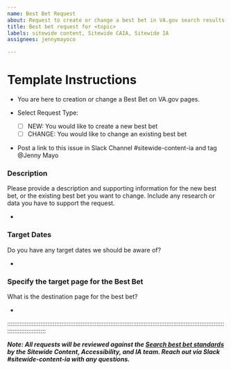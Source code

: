 ```yaml
---
name: Best Bet Request
about: Request to create or change a best bet in VA.gov search results
title: Best bet request for <topic>
labels: sitewide content, Sitewide CAIA, Sitewide IA
assignees: jennymayoco

---
```


# Template Instructions
- You are here to creation or change a Best Bet on VA.gov pages.

 -  Select Request Type:
    - [ ] NEW: You would like to create a new best bet
    - [ ] CHANGE: You would like to change an existing best bet

- Post a link to this issue in Slack Channel #sitewide-content-ia and tag  @Jenny Mayo


### Description
Please provide a description and supporting information for the new best bet, or the existing best bet you want to change. Include any research or data you have to support the request. 

 - 

###  Target Dates
Do you have any target dates we should be aware of?

 - 
 
### Specify the target page for the Best Bet 
What is the destination page for the best bet?
       
- 



::::::::::::::::::::::::::::::::::::::::::::::::::::::::::::::::::::::::::::::::::::::::::::::::::::::::::::::::::::::::::::::::::::::::::::::::::

***Note: All requests will be reviewed against the [Search best bet standards](https://github.com/department-of-veterans-affairs/va.gov-team/blob/master/products/information-architecture/standards/search-best-bets.md) by the Sitewide Content, Accessibility, and IA team. Reach out via Slack #sitewide-content-ia with any questions.***
